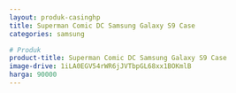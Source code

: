 ```yaml
---
layout: produk-casinghp
title: Superman Comic DC Samsung Galaxy S9 Case
categories: samsung

# Produk
product-title: Superman Comic DC Samsung Galaxy S9 Case
image-drive: 1iLA0EGV54rWR6jJVTbpGL68xx1BOKmlB
harga: 90000
---
```

